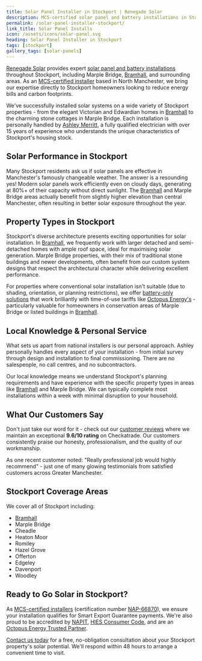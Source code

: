 ```yaml
---
title: Solar Panel Installer in Stockport | Renegade Solar
description: MCS-certified solar panel and battery installations in Stockport, including Marple Bridge and Bramhall, from Renegade Solar - a trusted local installer with 9.6/10 Checkatrade rating.
permalink: /solar-panel-installer-stockport/
link_title: Solar Panel Installs
icon: /assets/icons/solar-panel.svg
heading: Solar Panel Installer in Stockport
tags: [stockport]
gallery_tags: [solar-panels]
---
```


[Renegade Solar](/about/) provides expert [solar panel and battery installations](/services/solar-and-battery-installations/) throughout Stockport, including Marple Bridge, [Bramhall](/solar-panel-installer-bramhall/), and surrounding areas. As an [MCS-certified installer](/accreditations/mcs-certified/) based in North Manchester, we bring our expertise directly to Stockport homeowners looking to reduce energy bills and carbon footprints.

We've successfully installed solar systems on a wide variety of Stockport properties - from the elegant Victorian and Edwardian homes in [Bramhall](/solar-panel-installer-bramhall/) to the charming stone cottages in Marple Bridge. Each installation is personally handled by [Ashley Merritt](/about/), a fully qualified electrician with over 15 years of experience who understands the unique characteristics of Stockport's housing stock.

## Solar Performance in Stockport

Many Stockport residents ask us if solar panels are effective in Manchester's famously changeable weather. The answer is a resounding yes! Modern solar panels work efficiently even on cloudy days, generating at 80%+ of their capacity without direct sunlight. The [Bramhall](/solar-panel-installer-bramhall/) and Marple Bridge areas actually benefit from slightly higher elevation than central Manchester, often resulting in better solar exposure throughout the year.

## Property Types in Stockport

Stockport's diverse architecture presents exciting opportunities for solar installation. In [Bramhall](/solar-panel-installer-bramhall/), we frequently work with larger detached and semi-detached homes with ample roof space, ideal for maximising solar generation. Marple Bridge properties, with their mix of traditional stone buildings and newer developments, often benefit from our custom system designs that respect the architectural character while delivering excellent performance.

For properties where conventional solar installation isn't suitable (due to shading, orientation, or planning restrictions), we offer [battery-only solutions](/services/home-battery-installations/) that work brilliantly with time-of-use tariffs like [Octopus Energy's](https://octopus.energy/tariffs/) - particularly valuable for homeowners in conservation areas of Marple Bridge or listed buildings in [Bramhall](/solar-panel-installer-bramhall/).

## Local Knowledge & Personal Service

What sets us apart from national installers is our personal approach. Ashley personally handles every aspect of your installation - from initial survey through design and installation to final commissioning. There are no salespeople, no call centres, and no subcontractors.

Our local knowledge means we understand Stockport's planning requirements and have experience with the specific property types in areas like [Bramhall](/solar-panel-installer-bramhall/) and Marple Bridge. We can typically complete most installations within a week with minimal disruption to your household.

## What Our Customers Say

Don't just take our word for it - check out our [customer reviews](/reviews/) where we maintain an exceptional **9.6/10 rating** on Checkatrade. Our customers consistently praise our honesty, professionalism, and the quality of our workmanship.

As one recent customer noted: "Really professional job would highly recommend" - just one of many glowing testimonials from satisfied customers across Greater Manchester.

## Stockport Coverage Areas

We cover all of Stockport including:

- [Bramhall](/solar-panel-installer-bramhall/)
- Marple Bridge
- Cheadle
- Heaton Moor
- Romiley
- Hazel Grove
- Offerton
- Edgeley
- Davenport
- Woodley

## Ready to Go Solar in Stockport?

As [MCS-certified installers](/accreditations/mcs-certified/) (certification number [NAP-66870](https://mcscertified.com/find-an-installer/)), we ensure your installation qualifies for Smart Export Guarantee payments. We're also proud to be accredited by [NAPIT](/accreditations/napit/), [HIES Consumer Code](/accreditations/hies-consumer-code/), and are an [Octopus Energy Trusted Partner](/accreditations/octopus-trusted-partner/).

[Contact us today](/contact/) for a free, no-obligation consultation about your Stockport property's solar potential. We'll respond within 48 hours to arrange a convenient time to visit.
